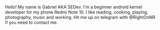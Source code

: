Hello! My name is Gabriel AKA SEDev.
I'm a beginner android kernel developer for my phone Redmi Note 10.
I like reading, cooking, playing, photography, music and working.
Hit me up on telegram with @RightOnNR if you need to contact me.
<!---
SED3V/SED3V is a ✨ special ✨ repository because its `README.md` (this file) appears on your GitHub profile.
You can click the Preview link to take a look at your changes.
--->
